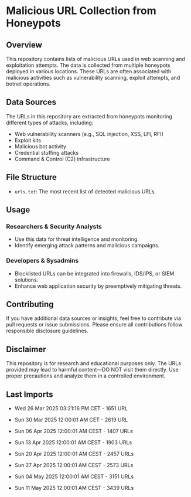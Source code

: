 # Malicious URL Collection from Honeypots

## Overview
This repository contains lists of malicious URLs used in web scanning and exploitation attempts. The data is collected from multiple honeypots deployed in various locations. These URLs are often associated with malicious activities such as vulnerability scanning, exploit attempts, and botnet operations.

## Data Sources
The URLs in this repository are extracted from honeypots monitoring different types of attacks, including:
- Web vulnerability scanners (e.g., SQL injection, XSS, LFI, RFI)
- Exploit kits
- Malicious bot activity
- Credential stuffing attacks
- Command & Control (C2) infrastructure

## File Structure
- `urls.txt`: The most recent list of detected malicious URLs.

## Usage
### Researchers & Security Analysts
- Use this data for threat intelligence and monitoring.
- Identify emerging attack patterns and malicious campaigns.

### Developers & Sysadmins
- Blocklisted URLs can be integrated into firewalls, IDS/IPS, or SIEM solutions.
- Enhance web application security by preemptively mitigating threats.

## Contributing
If you have additional data sources or insights, feel free to contribute via pull requests or issue submissions. Please ensure all contributions follow responsible disclosure guidelines.

## Disclaimer
This repository is for research and educational purposes only. The URLs provided may lead to harmful content—DO NOT visit them directly. Use proper precautions and analyze them in a controlled environment.

## Last Imports

- Wed 26 Mar 2025 03:21:16 PM CET - 1651 URL
- Sun 30 Mar 2025 12:00:01 AM CET - 2619 URL
- Sun 06 Apr 2025 12:00:01 AM CEST - 1407 URLs

- Sun 13 Apr 2025 12:00:01 AM CEST - 1903 URLs

- Sun 20 Apr 2025 12:00:01 AM CEST - 2457 URLs

- Sun 27 Apr 2025 12:00:01 AM CEST - 2573 URLs

- Sun 04 May 2025 12:00:01 AM CEST - 3151 URLs

- Sun 11 May 2025 12:00:01 AM CEST - 3439 URLs

